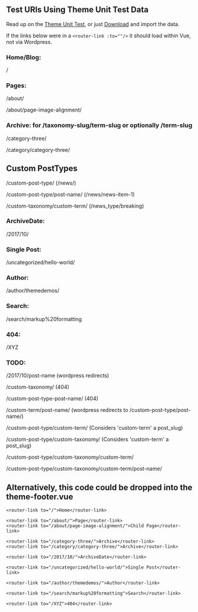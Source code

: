 
## Test URIs Using Theme Unit Test Data

Read up on the [Theme Unit Test](https://github.com/WPTRT/theme-unit-test/), or just
[Download](https://raw.githubusercontent.com/WPTRT/theme-unit-test/master/themeunittestdata.wordpress.xml)
and import the data.

If the links below were in a `<router-link :to=""/>` it should load within Vue, not via Wordpress.
### Home/Blog:
/

### Pages:
/about/

/about/page-image-alignment/

### Archive: for /taxonomy-slug/term-slug or optionally /term-slug
/category-three/

/category/category-three/

## Custom PostTypes
/custom-post-type/ (/news/)

/custom-post-type/post-name/ (/news/news-item-1)

/custom-taxonomy/custom-term/ (/news_type/breaking)


### ArchiveDate:
/2017/10/

### Single Post:
/uncategorized/hello-world/

### Author:
/author/themedemos/

### Search:
/search/markup%20formatting

### 404:
/XYZ

### TODO:
/2017/10/post-name (wordpress redirects)

/custom-taxonomy/ (404)

/custom-post-type-post-name/ (404)

/custom-term/post-name/ (wordpress redirects to /custom-post-type/post-name/)

/custom-post-type/custom-term/  (Considers 'custom-term' a post_slug)

/custom-post-type/custom-taxonomy/ (Considers 'custom-term' a post_slug)

/custom-post-type/custom-taxonomy/custom-term/

/custom-post-type/custom-taxonomy/custom-term/post-name/


## Alternatively, this code could be dropped into the theme-footer.vue
```
<router-link to="/">Home</router-link>

<router-link to="/about/">Page</router-link>
<router-link to="/about/page-image-alignment/">Child Page</router-link>

<router-link to="/category-three/">Archive</router-link>
<router-link to="/category/category-three/">Archive</router-link>

<router-link to="/2017/10/">ArchiveDate</router-link>

<router-link to="/uncategorized/hello-world/">Single Post</router-link>

<router-link to="/author/themedemos/">Author</router-link>

<router-link to="/search/markup%20formatting">Search</router-link>

<router-link to="/XYZ">404</router-link>

```
